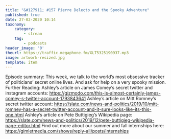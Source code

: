 ```yaml
---
title: "&#127911; #157 Pierre Delecto and the Spooky Adventure"
published: true
date: 27-02-2020 10:14
taxonomy:
    category:
        - stream
    tag:
        - podcasts
header_image: '0'
theurl: https://traffic.megaphone.fm/GLT5325190937.mp3
image: artwork-resized.jpg
template: item
--- 
```

Episode summary: This week, we talk to the world’s most obsessive tracker of politicians’ secret online lives. And ask for help on a very spooky mission. Further Reading: Ashley’s article on James Comey’s secret twitter and instagram accounts: https://gizmodo.com/this-is-almost-certainly-james-comey-s-twitter-account-1793843641 Ashley’s article on Mitt Romney’s secret twitter account: https://slate.com/news-and-politics/2019/10/mitt-romney-has-a-secret-twitter-account-and-it-sure-looks-like-its-this-one.html Ashley’s article on Pete Buttigieg’s Wikipedia page: https://slate.com/news-and-politics/2019/12/pete-buttigieg-wikipedia-page-editor.html Find out more about our summer and fall internships here: https://gimletmedia.com/shows/reply-all/posts/internships
